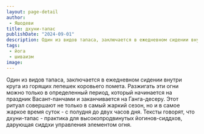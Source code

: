 ```yaml
---
layout: page-detail
author:
 - Яшодеви
title: дхуни-тапас
publishDate: "2024-09-01"
description: Один из видов тапаса, заключается в ежедневном сидении внутри круга из горящих лепешек коровьего помета. Разжигать эти огни можно только в определенный период, который начинается на праздник Васант-панчами и заканчивается на Ганга-десеру. Этот ритуал совершают не только в самый жаркий сезон, но и в самое жаркое время суток - с полудня до двух часов дня. Тексты говорят, что дхуни-тапас - практика для высокопродвинутых йогинов-сиддхов, дарующая сиддхи управления элементом огня.
tags:
 - йога
 - шиваизм
image: 
---
```


Один из видов тапаса, заключается в ежедневном сидении внутри круга из горящих лепешек коровьего помета. Разжигать эти огни можно только в определенный период, который начинается на праздник Васант-панчами и заканчивается на Ганга-десеру. Этот ритуал совершают не только в самый жаркий сезон, но и в самое жаркое время суток - с полудня до двух часов дня. Тексты говорят, что дхуни-тапас - практика для высокопродвинутых йогинов-сиддхов, дарующая сиддхи управления элементом огня.

